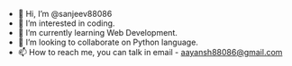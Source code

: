 - 👋 Hi, I’m @sanjeev88086
- 👀 I’m interested in coding.
- 🌱 I’m currently learning Web Development.
- 💞️ I’m looking to collaborate on Python language.
- 📫 How to reach me, you can talk in email - aayansh88086@gmail.com

<!---
sanjeev88086/sanjeev88086 is a ✨ special ✨ repository because its `README.md` (this file) appears on your GitHub profile.
You can click the Preview link to take a look at your changes.
--->
